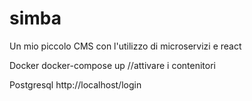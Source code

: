 # simba
Un mio piccolo CMS con l'utilizzo di microservizi e react


Docker
docker-compose up //attivare i contenitori

Postgresql
http://localhost/login